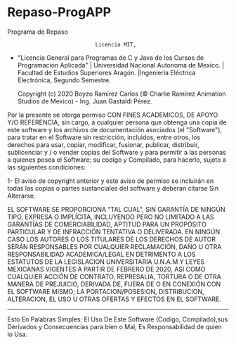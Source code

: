 # Repaso-ProgAPP
Programa de Repaso


								Licencia MIT, 


*	"Licencia General para Programas de C y Java de los Cursos de Programación Aplicada" | Universidad Nacional Autonoma de Mexico. | Facultad de Estudios Superiores Aragón. |Ingeniería Eléctrica Electrónica, Segundo Semestre.

	Copyright (c) 2020 Boyzo Ramírez Carlos (© Charlie Ramirez Animation Studios de Mexico) - Ing. Juan Gastaldi Pérez.

Por la presente se otorga permiso CON FINES ACADEMICOS, DE APOYO Y/O REFERENCIA, sin cargo, a cualquier persona que obtenga una copia de este software y los archivos de documentación asociados (el "Software"), para tratar en el Software sin restricción, incluidos, entre otros, los derechos para usar, copiar, modificar, fusionar, publicar, distribuir, sublicenciar y / o vender copias del Software y para permitir a las personas a quienes posea el Software; su codigo y Compilado, para hacerlo, sujeto a las siguientes condiciones:

1- El aviso de copyright anterior y este aviso de permiso se incluirán en todas las
copias o partes sustanciales del software y deberan citarse Sin Alterarse.

EL SOFTWARE SE PROPORCIONA "TAL CUAL", SIN GARANTÍA DE NINGÚN TIPO, EXPRESA O IMPLÍCITA, INCLUYENDO PERO NO LIMITADO A LAS GARANTÍAS DE COMERCIABILIDAD, APTITUD PARA UN PROPÓSITO PARTICULAR Y DE INFRACCIÓN TENTATIVA O DELIVERADA. EN NINGÚN CASO
LOS AUTORES O LOS TITULARES DE LOS DERECHOS DE AUTOR SERÁN RESPONSABLES POR CUALQUIER RECLAMACIÓN, DAÑO U OTRA
RESPONSABILIDAD ACADEMICA/LEGAL EN DETRIMENTO A LOS ESTATUTOS DE LA LEGISLACION UNIVERSITARIA U.N.A.M Y LEYES MEXICANAS VIGENTES A PARTIR DE FEBRERO DE 2020, ASI COMO CUALQUIER ACCIÓN DE CONTRATO, REPRESALIA, TORTURA O DE OTRA MANERA DE PREJUICIO, DERIVADA DE, FUERA DE O EN CONEXIÓN CON EL SOFTWARE MISMO; LA PORTACION/POSESION, DISTRIBUCION, ALTERACION, EL USO U OTRAS OFERTAS Y EFECTOS EN EL SOFTWARE.

---
Esto En Palabras Simples: El Uso De Este Software (Codigo, Compilado),sus Derivados y Consecuencias para bien o Mal, Es Responsabilidad de quien lo Usa.
